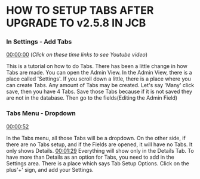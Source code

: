 # HOW TO SETUP TABS AFTER UPGRADE TO v2.5.8 IN JCB

### In Settings - Add Tabs

[00:00:00](https://www.youtube.com/watch?v=NFp_CtE0LZI&list=PLQRGFI8XZ_wtGvPQZWBfDzzlERLQgpMRE&t=00h00m00s)
(_Click on these time links to see Youtube video_)

This is a tutorial on how to do Tabs. There has been a little change in how Tabs are made.  You can open the Admin View. In the Admin View, there is a place called 'Settings'. If you scroll down a little, there is a place where you can create Tabs. Any amount of Tabs may be created. Let's say 'Many' click save, then you have 4 Tabs.  Save those Tabs because if it is not saved they are not in the database. Then go to the fields(Editing the Admin Field)

### Tabs Menu - Dropdown

 [00:00:52](https://www.youtube.com/watch?v=NFp_CtE0LZI&list=PLQRGFI8XZ_wtGvPQZWBfDzzlERLQgpMRE&t=00h00m52s)

In the Tabs menu, all those Tabs will be a dropdown. On the other side, if there are no Tabs setup, and if the Fields are opened, it will have no Tabs. It only shows Details. [00:01:29](https://www.youtube.com/watch?v=NFp_CtE0LZI&list=PLQRGFI8XZ_wtGvPQZWBfDzzlERLQgpMRE&t=00h01m29s) Everything will show only in the Details Tab. To have more than Details as an option for Tabs, you need to add in the Settings area. There is a place which says Tab Setup Options. Click on the plus'+' sign, and add your Settings.
